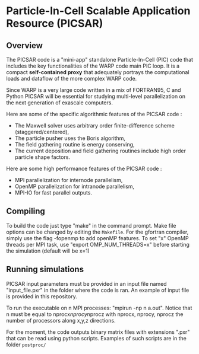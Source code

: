**Particle-In-Cell Scalable Application Resource (PICSAR)**
============================================================

**Overview**
------------

The PICSAR code is a "mini-app" standalone Particle-In-Cell (PIC) code that includes
the key functionalities of the WARP code main PIC loop. It is a 
compact **self-contained proxy** that adequately portrays the computational loads
and dataflow of the more complex WARP code. 

Since WARP is a very large code written in a mix of FORTRAN95, C and Python 
PICSAR will be essential for studying multi-level parallelization on the next
generation of exascale computers. 

Here are some of the specific algorithmic features of the PICSAR code :  

* The Maxwell solver uses arbitrary order finite-difference scheme (staggered/centered), 
* The particle pusher uses the Boris algorithm,
* The field gathering routine is energy conserving, 
* The current deposition and field gathering routines include high order particle shape factors.

Here are some high performance features of the PICSAR code :

* MPI parallelization for internode parallelism, 
* OpenMP parallelization for intranode parallelism,
* MPI-IO for fast parallel outputs.

**Compiling**
-------------

To build the code just type "make" in the command prompt. Make file options can be changed by editing the `Makefile`. For the gfortran compiler, simply use the flag -fopenmp to add openMP features. To set "x" OpenMP threads per MPI task, use "export OMP_NUM_THREADS=x" before starting the simulation (default will be x=1)

**Running simulations**
-----------------------

PICSAR input parameters must be provided in an input file named "input_file.pxr" in the folder where the code is ran. An example of input file is provided in this repository.

To run the executable on n MPI processes: "mpirun -np n a.out". Notice that n must be equal to nprocx*nprocy*nprocz with nprocx, nprocy, nprocz the number of processors along x,y,z directions. 

For the moment, the code outputs binary matrix files with extensions ".pxr" that can be read using python scripts. Examples of such scripts are in the folder `postproc/`
